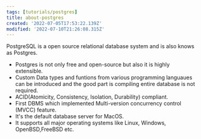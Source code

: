 ```yaml
---
tags: [tutorials/postgres]
title: about-postgres
created: '2022-07-05T17:53:22.139Z'
modified: '2022-07-10T21:26:08.315Z'
---
```


PostgreSQL is a open source relational database system and is also knows as Postgres. 

* Postgres is not only free and open-source but also it is highly extensible. 
* Custom Data types and funtions from various programming languaues can be introduced and the good part is compiling entire database is not required.
* ACID(Atomicity, Consistency, Isolation, Durability) compliant.
* First DBMS which implemented Multi-version concurrency control (MVCC) feature.
* It's the default database server for MacOS.
* It supports all major operating systems like Linux, Windows, OpenBSD,FreeBSD etc. 
 
